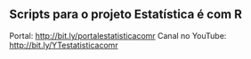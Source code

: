 ## Scripts para o projeto Estatística é com R

Portal: http://bit.ly/portalestatisticacomr
Canal no YouTube: http://bit.ly/YTestatisticacomr

![]()
<p align="center">
  <man/figures/logo_grande.png />
</p>
